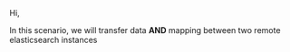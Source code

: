 Hi,

In this scenario, we will transfer data **AND** mapping between two remote elasticsearch instances
